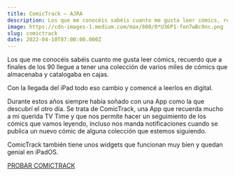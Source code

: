 ```yaml
---
title: ComicTrack — AJRA
description: Los que me conocéis sabéis cuanto me gusta leer cómics, recuerdo que a finales de los 90 llegue a tener una colección de varios miles de…
image: https://cdn-images-1.medium.com/max/800/0*U36P1-fon7wBc9nc.png
slug: comictrack
date: 2022-04-10T07:00:00.000Z
---
```


Los que me conocéis sabéis cuanto me gusta leer cómics, recuerdo que a finales de los 90 llegue a tener una colección de varios miles de cómics que almacenaba y catalogaba en cajas.

Con la llegada del iPad todo eso cambio y comencé a leerlos en digital.

Durante estos años siempre había soñado con una App como la que descubrí el otro día. Se trata de ComicTrack, una App que recuerda mucho a mi querida TV Time y que nos permite hacer un seguimiento de los cómics que vamos leyendo, incluso nos manda notificaciones cuando se publica un nuevo cómic de alguna colección que estemos siguiendo.

ComicTrack también tiene unos widgets que funcionan muy bien y quedan genial en iPadOS.

[PROBAR COMICTRACK](https://apps.apple.com/us/app/comictrack/id1601966301?l=es)
